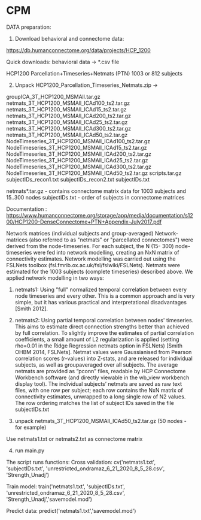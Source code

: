 # CPM

DATA preparation:
1. Download behavioral and connectome data:

https://db.humanconnectome.org/data/projects/HCP_1200

Quick downloads:
behavioral data ->  *.csv file

HCP1200 Parcellation+Timeseries+Netmats (PTN)
1003 or 812 subjects

2. Unpack
HCP1200_Parcellation_Timeseries_Netmats.zip
->

groupICA_3T_HCP1200_MSMAll.tar.gz
netmats_3T_HCP1200_MSMAll_ICAd100_ts2.tar.gz
netmats_3T_HCP1200_MSMAll_ICAd15_ts2.tar.gz
netmats_3T_HCP1200_MSMAll_ICAd200_ts2.tar.gz
netmats_3T_HCP1200_MSMAll_ICAd25_ts2.tar.gz
netmats_3T_HCP1200_MSMAll_ICAd300_ts2.tar.gz
netmats_3T_HCP1200_MSMAll_ICAd50_ts2.tar.gz
NodeTimeseries_3T_HCP1200_MSMAll_ICAd100_ts2.tar.gz
NodeTimeseries_3T_HCP1200_MSMAll_ICAd15_ts2.tar.gz
NodeTimeseries_3T_HCP1200_MSMAll_ICAd200_ts2.tar.gz
NodeTimeseries_3T_HCP1200_MSMAll_ICAd25_ts2.tar.gz
NodeTimeseries_3T_HCP1200_MSMAll_ICAd300_ts2.tar.gz
NodeTimeseries_3T_HCP1200_MSMAll_ICAd50_ts2.tar.gz
scripts.tar.gz
subjectIDs_recon1.txt
subjectIDs_recon2.txt
subjectIDs.txt


netmats*.tar.gz - contains connectome matrix data for 1003 subjects and 15..300 nodes
subjectIDs.txt - order of subjects in connectome matrices


Documentation :
https://www.humanconnectome.org/storage/app/media/documentation/s1200/HCP1200-DenseConnectome+PTN+Appendix-July2017.pdf

Network matrices (individual subjects and group-averaged)
Network-matrices (also referred to as "netmats" or "parcellated connectomes") were derived from the node-timeseries. For each subject, the N (15-
300) node-timeseries were fed into network modelling, creating an NxN matrix of connectivity estimates. Network modelling was carried out using the
FSLNets toolbox (fsl.fmrib.ox.ac.uk/fsl/fslwiki/FSLNets). Netmats were estimated for the 1003 subjects (complete timeseries) described above. We
applied network modelling in two ways:
1. netmats1: Using "full" normalized temporal correlation between every node timeseries and every other. This is a common approach and is
very simple, but it has various practical and interpretational disadvantages [Smith 2012].
2. netmats2: Using partial temporal correlation between nodes' timeseries. This aims to estimate direct connection strengths better than
achieved by full correlation. To slightly improve the estimates of partial correlation coefficients, a small amount of L2 regularization is
applied (setting rho=0.01 in the Ridge Regression netmats option in FSLNets) [Smith OHBM 2014, FSLNets].
Netmat values were Gaussianised from Pearson correlation scores (r-values) into Z-stats, and are released for individual subjects, as well as groupaveraged over all subjects. The average netmats are provided as “pconn” files, readable by HCP Connectome Workbench software (and directly
viewable in the wb_view workbench display tool). The individual subjects’ netmats are saved as raw text files, with one row per subject; each row
contains the NxN matrix of connectivity estimates, unwrapped to a long single row of N2 values. The row ordering matches the list of subject IDs
saved in the file subjectIDs.txt


3. unpack netmats_3T_HCP1200_MSMAll_ICAd50_ts2.tar.gz  (50 nodes - for example)

Use netmats1.txt or netmats2.txt as connectome matrix

4. run main.py

The script runs functions:
Cross validation:   cv('netmats1.txt', 'subjectIDs.txt', 'unrestricted_ondramaz_6_21_2020_8_5_28.csv', 'Strength_Unadj')

Train model:        train('netmats1.txt', 'subjectIDs.txt', 'unrestricted_ondramaz_6_21_2020_8_5_28.csv', 'Strength_Unadj','savemodel.mod')

Predict data:       predict('netmats1.txt','savemodel.mod')
